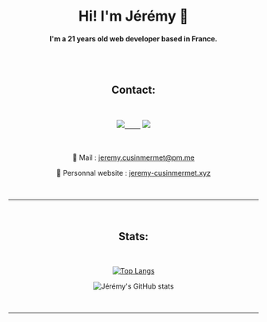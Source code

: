 <h1 align="center">Hi! I'm Jérémy 🙂</h1>
<h4 align="center">I'm a 21 years old web developer based in France.</h4>

<br><br><h2 align="center">Contact:</h2><br>

<div align="center">
<a href="https://www.linkedin.com/in/jeremy-cusinmermet/"><img src="https://img.shields.io/badge/-LinkedIn-0a66c2?style=for-the-badge&logo=linkedin&logoColor=fff&labelColor=282828">&nbsp;&nbsp;&nbsp;&nbsp;&nbsp;&nbsp;&nbsp;&nbsp;</a>
<a href="https://github.com/jrmydix"><img src="https://img.shields.io/badge/-Github-f0f6fc?style=for-the-badge&logo=github&logoColor=fff&labelColor=282828"></a>

<br><br>
📧 Mail : jeremy.cusinmermet@pm.me

🔗 Personnal website : [jeremy-cusinmermet.xyz](https://jeremy-cusinmermet.xyz)

</div><br>

<hr>

<br><h2 align="center">Stats:</h2><br>

<div align="center">

[![Top Langs](https://github-readme-stats.vercel.app/api/top-langs/?username=jrmydix&layout=compact&theme=dark)](https://github.com/jrmydix)

![Jérémy's GitHub stats](https://github-readme-stats.vercel.app/api?username=jrmydix&count_private=true&show_icons=true&theme=dark&hide=issues)

</div><br>

<hr>
